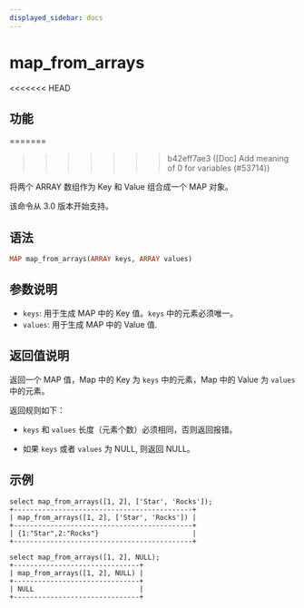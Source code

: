 ```yaml
---
displayed_sidebar: docs
---
```


# map_from_arrays

<<<<<<< HEAD
## 功能
=======

>>>>>>> b42eff7ae3 ([Doc] Add meaning of 0 for variables (#53714))

将两个 ARRAY 数组作为 Key 和 Value 组合成一个 MAP 对象。

该命令从 3.0 版本开始支持。

## 语法

```Haskell
MAP map_from_arrays(ARRAY keys, ARRAY values)
```

## 参数说明

- `keys`: 用于生成 MAP 中的 Key 值。`keys` 中的元素必须唯一。
- `values`: 用于生成 MAP 中的 Value 值.

## 返回值说明

返回一个 MAP 值，Map 中的 Key 为 `keys` 中的元素，Map 中的 Value 为 `values` 中的元素。

返回规则如下：

- `keys` 和 `values` 长度（元素个数）必须相同，否则返回报错。

- 如果 `keys` 或者 `values` 为 NULL, 则返回 NULL。

## 示例

```Plaintext
select map_from_arrays([1, 2], ['Star', 'Rocks']);
+--------------------------------------------+
| map_from_arrays([1, 2], ['Star', 'Rocks']) |
+--------------------------------------------+
| {1:"Star",2:"Rocks"}                       |
+--------------------------------------------+
```

```Plaintext
select map_from_arrays([1, 2], NULL);
+-------------------------------+
| map_from_arrays([1, 2], NULL) |
+-------------------------------+
| NULL                          |
+-------------------------------+
```
